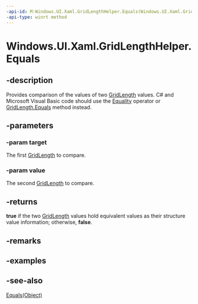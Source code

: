 ```yaml
---
-api-id: M:Windows.UI.Xaml.GridLengthHelper.Equals(Windows.UI.Xaml.GridLength,Windows.UI.Xaml.GridLength)
-api-type: winrt method
---
```


<!-- Method syntax
public bool Equals(Windows.UI.Xaml.GridLength target, Windows.UI.Xaml.GridLength value)
-->

# Windows.UI.Xaml.GridLengthHelper.Equals

## -description
Provides comparison of the values of two [GridLength](gridlength.md) values. C# and Microsoft Visual Basic code should use the [Equality](/dotnet/api/windows.ui.xaml.gridlength.op_equality) operator or [GridLength.Equals](/dotnet/api/windows.ui.xaml.gridlength.equals) method instead.

## -parameters
### -param target
The first [GridLength](gridlength.md) to compare.

### -param value
The second [GridLength](gridlength.md) to compare.

## -returns
**true** if the two [GridLength](gridlength.md) values hold equivalent values as their structure value information; otherwise, **false**.

## -remarks

## -examples

## -see-also
[Equals(Object)](https://msdn.microsoft.com/library/bsc2ak47.aspx)
